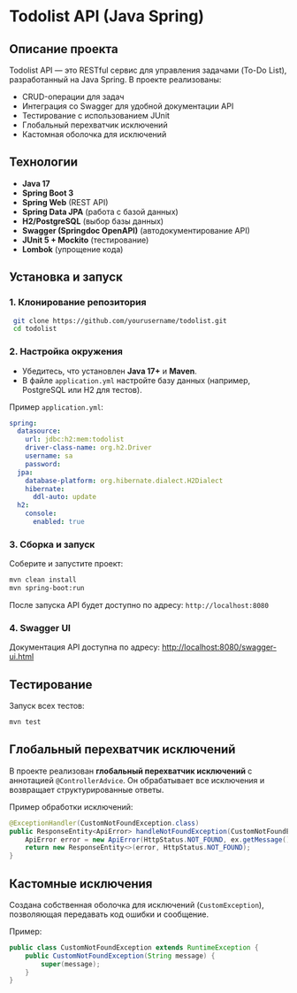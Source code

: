 # Todolist API (Java Spring)

## Описание проекта
Todolist API — это RESTful сервис для управления задачами (To-Do List), разработанный на Java Spring. В проекте реализованы:
- CRUD-операции для задач
- Интеграция со Swagger для удобной документации API
- Тестирование с использованием JUnit
- Глобальный перехватчик исключений
- Кастомная оболочка для исключений

## Технологии
- **Java 17**
- **Spring Boot 3**
- **Spring Web** (REST API)
- **Spring Data JPA** (работа с базой данных)
- **H2/PostgreSQL** (выбор базы данных)
- **Swagger (Springdoc OpenAPI)** (автодокументирование API)
- **JUnit 5 + Mockito** (тестирование)
- **Lombok** (упрощение кода)

## Установка и запуск

### 1. Клонирование репозитория
```sh
 git clone https://github.com/yourusername/todolist.git
 cd todolist
```

### 2. Настройка окружения
- Убедитесь, что установлен **Java 17+** и **Maven**.
- В файле `application.yml` настройте базу данных (например, PostgreSQL или H2 для тестов).

Пример `application.yml`:
```yaml
spring:
  datasource:
    url: jdbc:h2:mem:todolist
    driver-class-name: org.h2.Driver
    username: sa
    password:
  jpa:
    database-platform: org.hibernate.dialect.H2Dialect
    hibernate:
      ddl-auto: update
  h2:
    console:
      enabled: true
```

### 3. Сборка и запуск
Соберите и запустите проект:
```sh
mvn clean install
mvn spring-boot:run
```

После запуска API будет доступно по адресу: `http://localhost:8080`

### 4. Swagger UI
Документация API доступна по адресу:
[http://localhost:8080/swagger-ui.html](http://localhost:8080/swagger-ui.html)

## Тестирование
Запуск всех тестов:
```sh
mvn test
```

## Глобальный перехватчик исключений
В проекте реализован **глобальный перехватчик исключений** с аннотацией `@ControllerAdvice`. Он обрабатывает все исключения и возвращает структурированные ответы.

Пример обработки исключений:
```java
@ExceptionHandler(CustomNotFoundException.class)
public ResponseEntity<ApiError> handleNotFoundException(CustomNotFoundException ex) {
    ApiError error = new ApiError(HttpStatus.NOT_FOUND, ex.getMessage());
    return new ResponseEntity<>(error, HttpStatus.NOT_FOUND);
}
```

## Кастомные исключения
Создана собственная оболочка для исключений (`CustomException`), позволяющая передавать код ошибки и сообщение.

Пример:
```java
public class CustomNotFoundException extends RuntimeException {
    public CustomNotFoundException(String message) {
        super(message);
    }
}
```

